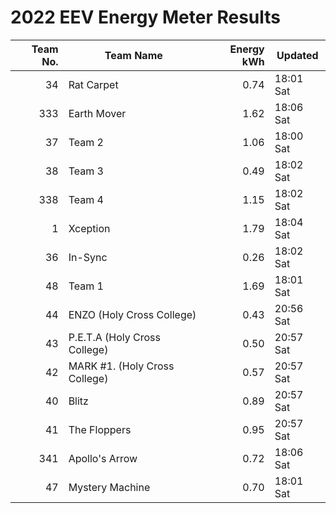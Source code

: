 # 2022 EEV Energy Meter Results
|Team No.|Team Name|Energy kWh|Updated|
|---:|---|---:|---|
|34|Rat Carpet|0.74|18:01 Sat|
|333|Earth Mover|1.62|18:06 Sat|
|37|Team 2|1.06|18:00 Sat|
|38|Team 3|0.49|18:02 Sat|
|338|Team 4|1.15|18:02 Sat|
|1|Xception|1.79|18:04 Sat|
|36|In-Sync|0.26|18:02 Sat|
|48|Team 1|1.69|18:01 Sat|
|44|ENZO (Holy Cross College)|0.43|20:56 Sat|
|43|P.E.T.A (Holy Cross College)|0.50|20:57 Sat|
|42|MARK #1. (Holy Cross College)|0.57|20:57 Sat|
|40|Blitz|0.89|20:57 Sat|
|41|The Floppers|0.95|20:57 Sat|
|341|Apollo's Arrow|0.72|18:06 Sat|
|47|Mystery Machine|0.70|18:01 Sat|
